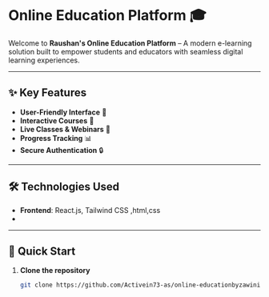 # Online Education Platform 🎓

Welcome to **Raushan's Online Education Platform** – A modern e-learning solution built to empower students and educators with seamless digital learning experiences.

---

## ✨ Key Features
- **User-Friendly Interface** 📱  
- **Interactive Courses** 🎥  
- **Live Classes & Webinars** 🎯  
- **Progress Tracking** 📊  
- **Secure Authentication** 🔒  

---

## 🛠️ Technologies Used
- **Frontend**: React.js, Tailwind CSS ,html,css 
-  

---

## 🚀 Quick Start
1. **Clone the repository**  
   ```bash
   git clone https://github.com/Activein73-as/online-educationbyzawini.git
